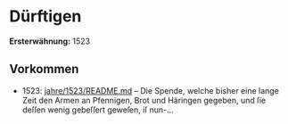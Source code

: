 # Dürftigen

**Ersterwähnung:** 1523

## Vorkommen
- 1523: [jahre/1523/README.md](../jahre/1523/README.md) – Die Spende, welche bisher eine
lange Zeit den Armen an Pfennigen, Brot und Häringen
gegeben, und ſie deſſen wenig gebeſſert geweſen, iſ nun-...
